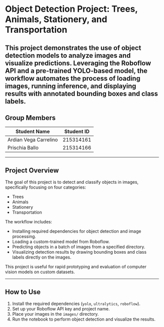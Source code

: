 # Object Detection Project: Trees, Animals, Stationery, and Transportation

This project demonstrates the use of object detection models to analyze images and visualize predictions. Leveraging the Roboflow API and a pre-trained YOLO-based model, the workflow automates the process of loading images, running inference, and displaying results with annotated bounding boxes and class labels.
---

## Group Members

| Student Name                     | Student ID   |
|--------------------------|-------------|
| Ardian Vega Carrelino    | 215314161   |
| Prischia Ballo           | 215314166   |

---
## Project Overview

The goal of this project is to detect and classify objects in images, specifically focusing on four categories:
- Trees
- Animals
- Stationery
- Transportation

The workflow includes:
- Installing required dependencies for object detection and image processing.
- Loading a custom-trained model from Roboflow.
- Predicting objects in a batch of images from a specified directory.
- Visualizing detection results by drawing bounding boxes and class labels directly on the images.

This project is useful for rapid prototyping and evaluation of computer vision models on custom datasets.

---
## How to Use

1. Install the required dependencies (`yolo`, `ultralytics`, `roboflow`).
2. Set up your Roboflow API key and project name.
3. Place your images in the `images/` directory.
4. Run the notebook to perform object detection and visualize the results.
